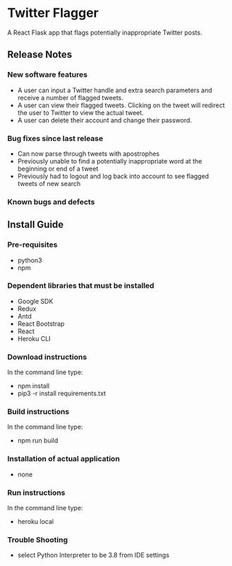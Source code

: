 # Twitter Flagger
A React Flask app that flags potentially inappropriate Twitter posts.

## Release Notes
### New software features

- A user can input a Twitter handle and extra search parameters and receive a number of flagged tweets.
- A user can view their flagged tweets. Clicking on the tweet will redirect the user to Twitter to view the actual tweet.
- A user can delete their account and change their password.

### Bug fixes since last release

- Can now parse through tweets with apostrophes
- Previously unable to find a potentially inappropriate word at the beginning or end of a tweet
- Previously had to logout and log back into account to see flagged tweets of new search

### Known bugs and defects

## Install Guide
### Pre-requisites

- python3
- npm

### Dependent libraries that must be installed

- Google SDK
- Redux
- Antd
- React Bootstrap
- React
- Heroku CLI

### Download instructions

In the command line type:

- npm install
- pip3 -r install requirements.txt

### Build instructions

In the command line type:

- npm run build

### Installation of actual application
- none

### Run instructions

In the command line type:

- heroku local

### Trouble Shooting
- select Python Interpreter to be 3.8 from IDE settings


